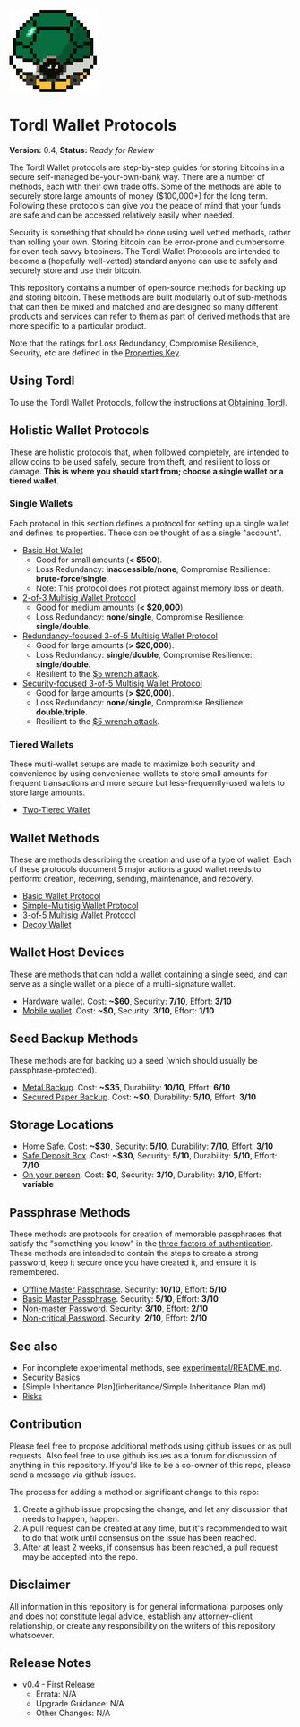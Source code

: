 ![TORDL.png](TORDL.png)

# Tordl Wallet Protocols

**Version:** 0.4, **Status:** *Ready for Review*

The Tordl Wallet protocols are step-by-step guides for storing bitcoins in a secure self-managed be-your-own-bank way. There are a number of methods, each with their own trade offs. Some of the methods are able to securely store large amounts of money ($100,000+) for the long term. Following these protocols can give you the peace of mind that your funds are safe and can be accessed relatively easily when needed.

Security is something that should be done using well vetted methods, rather than rolling your own. Storing bitcoin can be error-prone and cumbersome for even tech savvy bitcoiners. The Tordl Wallet Protocols are intended to become a (hopefully well-vetted) standard anyone can use to safely and securely store and use their bitcoin.

This repository contains a number of open-source methods for backing up and storing bitcoin. These methods are built modularly out of sub-methods that can then be mixed and matched and are designed so many different products and services can refer to them as part of derived methods that are more specific to a particular product.

Note that the ratings for Loss Redundancy, Compromise Resilience, Security, etc are defined in the [Properties Key](misc/propertiesKey.md).

## Using Tordl

To use the Tordl Wallet Protocols, follow the instructions at [Obtaining Tordl](misc/obtaining-tordl.md).

## Holistic Wallet Protocols

These are holistic protocols that, when followed completely, are intended to allow coins to be used safely, secure from theft, and resilient to loss or damage. **This is where you should start from; choose a single wallet or a tiered wallet**.

### Single Wallets

Each protocol in this section defines a protocol for setting up a single wallet and defines its properties. These can be thought of as a single "account".

* [Basic Hot Wallet](singleWalletProtocols/Basic-Hot-Wallet.md)
  * Good for small amounts (**< $500**).
  * Loss Redundancy: **inaccessible**/**none**, Compromise Resilience: **brute-force**/**single**.
  * Note: This protocol does not protect against memory loss or death.
* [2-of-3 Multisig Wallet Protocol](singleWalletProtocols/2-of-3-Wallet.md)
  * Good for medium amounts (**< $20,000**).
  * Loss Redundancy: **none**/**single**, Compromise Resilience: **single**/**double**.
* [Redundancy-focused 3-of-5 Multisig Wallet Protocol](singleWalletProtocols/3-of-5-Redundancy-focused-Wallet.md)
  * Good for large amounts (**> $20,000**).
  * Loss Redundancy: **single**/**double**, Compromise Resilience: **single**/**double**.
  * Resilient to the [$5 wrench attack](https://xkcd.com/538/).
* [Security-focused 3-of-5 Multisig Wallet Protocol](singleWalletProtocols/3-of-5-Security-focused-Wallet.md)
  * Good for large amounts (**> $20,000**).
  * Loss Redundancy: **none**/**single**, Compromise Resilience: **double**/**triple**.
  * Resilient to the [$5 wrench attack](https://xkcd.com/538/).

### Tiered Wallets

These multi-wallet setups are made to maximize both security and convenience by using convenience-wallets to store small amounts for frequent transactions and more secure but less-frequently-used wallets to store large amounts.

* [Two-Tiered Wallet](multiWalletProtocols/Simple-2-Tier-Wallet.md)
<!--* [Three-Tiered Wallet](multiWalletProtocols/Simple-3-Tier-Wallet.md)-->

## Wallet Methods

These are methods describing the creation and use of a type of wallet. Each of these protocols document 5 major actions a good wallet needs to perform: creation, receiving, sending, maintenance, and recovery.

* [Basic Wallet Protocol](singleWalletProtocols/Basic-Wallet-Protocol.md)
* [Simple-Multisig Wallet Protocol](singleWalletProtocols/Simple-Multisig-Wallet-Protocol.md)
* [3-of-5 Multisig Wallet Protocol](singleWalletProtocols/3-of-5-Wallet.md)
* [Decoy Wallet](singleWalletProtocols/Decoy-Wallet.md)

## Wallet Host Devices

These are methods that can hold a wallet containing a single seed, and can serve as a single wallet or a piece of a multi-signature wallet.

* [Hardware wallet](walletHostDevices/Hardware-Wallet.md). Cost: **~$60**, Security: **7/10**, Effort: **3/10**
* [Mobile wallet](walletHostDevices/Mobile-Wallet.md). Cost: **~$0**, Security: **3/10**, Effort: **1/10**

## Seed Backup Methods

These methods are for backing up a seed (which should usually be passphrase-protected).

* [Metal Backup](backupMethods/Stamped-Metal-Seed-Backup.md). Cost: **~$35**, Durability: **10/10**, Effort: **6/10**
* [Secured Paper Backup](backupMethods/Secured-Paper-Seed-Backup.md). Cost: **~$0**, Durability: **5/10**, Effort: **3/10**

## Storage Locations

* [Home Safe](storageLocations/Home-Safe.md). Cost: **~$30**, Security: **5/10**, Durability: **7/10**, Effort: **3/10**
* [Safe Deposit Box](storageLocations/Safe-Deposit-Box.md). Cost: **~$30**, Security: **5/10**, Durability: **5/10**, Effort: **7/10**
* [On your person](storageLocations/On-Your-Person.md). Cost: **$0**, Security: **3/10**, Durability: **3/10**, Effort: **variable**

## Passphrase Methods

These methods are protocols for creation of memorable passphrases that satisfy the "something you know" in the [three factors of authentication](http://www.pearsonitcertification.com/articles/article.aspx?p=1718488). These methods are intended to contain the steps to create a strong password, keep it secure once you have created it, and ensure it is remembered.

* [Offline Master Passphrase](passphraseMethods/Offline-Master-Passphrase.md). Security: **10/10**, Effort: **5/10**
* [Basic Master Passphrase](passphraseMethods/Basic-Master-Passphrase.md). Security: **5/10**, Effort: **3/10**
* [Non-master Password](passphraseMethods/Non-master-Password.md). Security: **3/10**, Effort: **2/10**
* [Non-critical Password](passphraseMethods/Non-critical-Password.md). Security: **2/10**, Effort: **2/10**

## See also

* For incomplete experimental methods, see [experimental/README.md](experimental/README.md).
* [Security Basics](misc/securityBasics.md)
* [Simple Inheritance Plan](inheritance/Simple Inheritance Plan.md)
* [Risks](misc/risks.md)

## Contribution

Please feel free to propose additional methods using github issues or as pull requests. Also feel free to use github issues as a forum for discussion of anything in this repository. If you'd like to be a co-owner of this repo, please send a message via github issues.

The process for adding a method or significant change to this repo:

1. Create a github issue proposing the change, and let any discussion that needs to happen, happen. 
2. A pull request can be created at any time, but it's recommended to wait to do that work until consensus on the issue has been reached.
3. After at least 2 weeks, if consensus has been reached, a pull request may be accepted into the repo.

## Disclaimer

All information in this repository is for general informational purposes only and does not constitute legal advice, establish any attorney-client relationship, or create any responsibility on the writers of this repository whatsoever.

## Release Notes

* v0.4 - First Release
  * Errata: N/A
  * Upgrade Guidance: N/A
  * Other Changes: N/A
